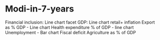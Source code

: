 # Modi-in-7-years

Financial inclusion: Line chart facet
GDP: Line chart retail+ inflation
Export as % GDP - Line chart 
Health expenditure % of GDP - line chart
Unemployment - Bar chart
Fiscal deficit
Agriculture as % of GDP
